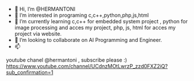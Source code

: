 - 👋 Hi, I’m @HERMANTONI
- 👀 I’m interested in programing c,c++,python,php,js,html
- 🌱 I’m currently learning c,c++ for embedded system project , python for image processing and acces my project, php, js, html for acces my project via website. 
- 💞️ I’m looking to collaborate on AI Programming and Engineer.
- 📫 

<!---
HERMANTONI/HERMANTONI is a ✨ special ✨ repository because its `README.md` (this file) appears on your GitHub profile.
You can click the Preview link to take a look at your changes.
--->

youtube chanel @hermantoni , subscribe please :)
https://www.youtube.com/channel/UCdnzMOtLwrzP_zzd0FXZ2iQ?sub_confirmation=1
